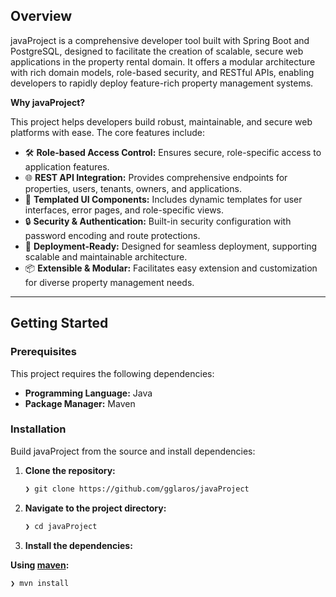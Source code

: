 ## Overview

javaProject is a comprehensive developer tool built with Spring Boot and PostgreSQL, designed to facilitate the creation of scalable, secure web applications in the property rental domain. It offers a modular architecture with rich domain models, role-based security, and RESTful APIs, enabling developers to rapidly deploy feature-rich property management systems.

**Why javaProject?**

This project helps developers build robust, maintainable, and secure web platforms with ease. The core features include:

- 🛠️ **Role-based Access Control:** Ensures secure, role-specific access to application features.
- 🌐 **REST API Integration:** Provides comprehensive endpoints for properties, users, tenants, owners, and applications.
- 🎨 **Templated UI Components:** Includes dynamic templates for user interfaces, error pages, and role-specific views.
- 🔒 **Security & Authentication:** Built-in security configuration with password encoding and route protections.
- 🚀 **Deployment-Ready:** Designed for seamless deployment, supporting scalable and maintainable architecture.
- 📦 **Extensible & Modular:** Facilitates easy extension and customization for diverse property management needs.

---

## Getting Started

### Prerequisites

This project requires the following dependencies:

- **Programming Language:** Java
- **Package Manager:** Maven

### Installation

Build javaProject from the source and install dependencies:

1. **Clone the repository:**

    ```sh
    ❯ git clone https://github.com/gglaros/javaProject
    ```

2. **Navigate to the project directory:**

    ```sh
    ❯ cd javaProject
    ```

3. **Install the dependencies:**

**Using [maven](https://maven.apache.org/):**

```sh
❯ mvn install
```

